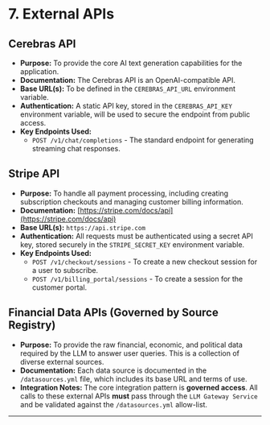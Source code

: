# 7. External APIs

## Cerebras API
* **Purpose:** To provide the core AI text generation capabilities for the application.
* **Documentation:** The Cerebras API is an OpenAI-compatible API.
* **Base URL(s):** To be defined in the `CEREBRAS_API_URL` environment variable.
* **Authentication:** A static API key, stored in the `CEREBRAS_API_KEY` environment variable, will be used to secure the endpoint from public access.
* **Key Endpoints Used:**
    * `POST /v1/chat/completions` - The standard endpoint for generating streaming chat responses.

## Stripe API
* **Purpose:** To handle all payment processing, including creating subscription checkouts and managing customer billing information.
* **Documentation:** [https://stripe.com/docs/api](https://stripe.com/docs/api)
* **Base URL(s):** `https://api.stripe.com`
* **Authentication:** All requests must be authenticated using a secret API key, stored securely in the `STRIPE_SECRET_KEY` environment variable.
* **Key Endpoints Used:**
    * `POST /v1/checkout/sessions` - To create a new checkout session for a user to subscribe.
    * `POST /v1/billing_portal/sessions` - To create a session for the customer portal.

## Financial Data APIs (Governed by Source Registry)
* **Purpose:** To provide the raw financial, economic, and political data required by the LLM to answer user queries. This is a collection of diverse external sources.
* **Documentation:** Each data source is documented in the `/datasources.yml` file, which includes its base URL and terms of use.
* **Integration Notes:** The core integration pattern is **governed access**. All calls to these external APIs **must** pass through the `LLM Gateway Service` and be validated against the `/datasources.yml` allow-list.

---

